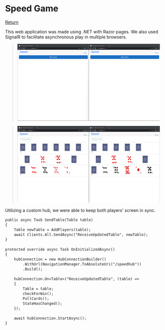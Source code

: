 # Speed Game

[Return](https://seanafoster.github.io/index)

This web application was made using .NET with Razor pages. We also used SignalR to facilitate asynchronous play in multiple browsers.

>![Speed game snapshot](/docs/assets/speed-1.png)

>![Speed game in progress snapshot](/docs/assets/speed-2.png)

Utilizing a custom hub, we were able to keep both players' screen in sync.

```
public async Task SendTable(Table table)
{
    Table newTable = AddPlayers(table);
    await Clients.All.SendAsync("ReceiveUpdatedTable", newTable);
}

protected override async Task OnInitializedAsync()
{
    hubConnection = new HubConnectionBuilder()
        .WithUrl(NavigationManager.ToAbsoluteUri("/speedhub"))
        .Build();

    hubConnection.On<Table>("ReceiveUpdatedTable", (table) =>
    {
        Table = table;
        checkForWin();
        PullCards();
        StateHasChanged();
    });

    await hubConnection.StartAsync();
}